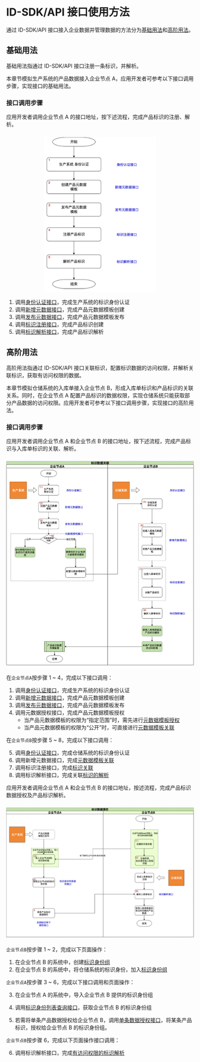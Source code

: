 # ID-SDK/API 接口使用方法

通过 ID-SDK/API 接口接入企业数据并管理数据的方法分为[基础用法](../idsdk-api/basic.md)和[高阶用法](../idsdk-api/advance.md)。

## 基础用法

基础用法指通过 ID-SDK/API 接口注册一条标识，并解析。

本章节模拟生产系统的产品数据接入企业节点 A，应用开发者可参考以下接口调用步骤，实现接口的基础用法。

### 接口调用步骤

应用开发者调用企业节点 A 的接口地址，按下述流程，完成产品标识的注册、解析。

<center><img src="./images/step3-api-call.jpg" style="margin-top:10px; width: 300px; height: 417px;"/></center>

1. 调用[身份认证接口](../idsdk-api/basic.md#身份认证)，完成生产系统的标识身份认证
2. 调用[新增元数据接口](../idsdk-api/basic.md#元数据模版创建)，完成产品元数据模板创建
3. 调用[发布元数据接口](../idsdk-api/basic.md#发布产品元数据)，完成产品元数据模板发布
4. 调用[标识注册接口](../idsdk-api/basic.md#标识注册)，完成产品标识创建
5. 调用[标识解析接口](../idsdk-api/basic.md#标识解析)，完成产品标识解析

## 高阶用法

高阶用法指通过 ID-SDK/API 接口关联标识，配置标识数据的访问权限，并解析关联标识，获取有访问权限的数据。

本章节模拟仓储系统的入库单接入企业节点 B，形成入库单标识和产品标识的关联关系。同时，在企业节点 A 配置产品标识的数据权限，实现仓储系统只能获取部分产品数据的访问权限。应用开发者可参考以下接口调用步骤，实现接口的高阶用法。

### 接口调用步骤

应用开发者调用企业节点 A 和企业节点 B 的接口地址，按下述流程，完成产品标识与入库单标识的关联、解析。

<center><img src="./images/step3-related-flow.png" style="margin-top:10px;"/></center>

在`企业节点A`按步骤 1 ~ 4，完成以下接口调用：

1. 调用[身份认证接口](../idsdk-api/basic.md#身份认证)，完成生产系统的标识身份认证
2. 调用[新增元数据接口](../idsdk-api/basic.md#元数据模版创建)，完成产品元数据模板创建
3. 调用[发布元数据接口](../idsdk-api/basic.md#发布产品元数据)，完成产品元数据模板发布
4. 调用元数据授权接口，完成产品元数据模板授权
   - 当产品元数据模板的权限为“指定范围”时，需先进行[元数据模板授权](../idsdk-api/advance.md#元数据模板授权)
   - 当产品元数据模板的权限为“公开”时，可直接进行[元数据模板关联](../idsdk-api/advance.md#元数据模板关联)

在`企业节点B`按步骤 5 ~ 8，完成以下接口调用：

5. 调用[身份认证接口](../idsdk-api/basic.md#身份认证)，完成仓储系统的标识身份认证
6. 调用新增元数据接口，完成[元数据模板关联](../idsdk-api/advance.md#元数据模板关联)
7. 调用标识注册接口，完成[标识关联](../idsdk-api/advance.md#标识关联)
8. 调用标识解析接口，完成关联[标识的解析](../idsdk-api/advance.md#关联标识解析)

应用开发者调用企业节点 A 和企业节点 B 的接口地址，按述流程，完成产品标识数据授权及产品标识解析。

<center><img src="./images/step3-data-auth.png" style="margin-top:10px;"/></center>

`企业节点B`按步骤 1 ~ 2，完成以下页面操作：

1. 在企业节点 B 的系统中，创建[标识身份组](../idsdk-api/advance.md#advance-create-group)
2. 在企业节点 B 的系统中，将仓储系统的标识身份，加入[标识身份组](../idsdk-api/advance.md#advance-join-handle)

`企业节点A`按步骤 3 ~ 6，完成以下接口调用和页面操作：

3. 在企业节点 A 的系统中，导入企业节点 B 提供的标识身份组
4. 调用[标识身份列表查询接口](../idsdk-api/advance.md#标识身份列表查询)，获取企业节点 B 的标识身份组

5. 若需将单条产品数据授权给企业节点 B，调用[单条数据授权接口](../idsdk-api/advance.md#实例标识单个授权)，将某条产品标识，授权给企业节点 B 的标识身份组。

`企业节点B`按步骤 6，完成以下页面操作接口调用：

6. 调用标识解析接口，完成[有访问权限的标识解析](../idsdk-api/advance.md#授权标识解析)
